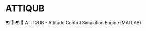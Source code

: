 # ATTIQUB
:earth_asia: :satellite: :earth_asia: :satellite: ATTIQUB - Attitude Control Simulation Engine (MATLAB)
